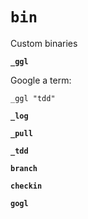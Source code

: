 # `bin`

Custom binaries

**`_ggl`**

Google a term:

    _ggl "tdd"

**`_log`**

**`_pull`**

**`_tdd`**

**`branch`**

**`checkin`**

**`gogl`**

